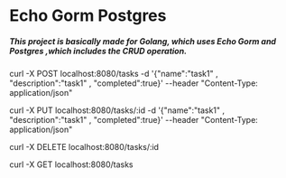 # Echo Gorm Postgres

##### This project is basically made for Golang, which uses Echo Gorm and Postgres ,which includes the CRUD operation.




curl -X POST localhost:8080/tasks    -d '{"name":"task1" , "description":"task1" , "completed":true}'   --header "Content-Type: application/json"



curl -X PUT localhost:8080/tasks/:id -d '{"name":"task1" , "description":"task1" , "completed":true}'   --header "Content-Type: application/json"


curl -X DELETE localhost:8080/tasks/:id


curl -X GET localhost:8080/tasks
